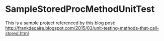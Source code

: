 # SampleStoredProcMethodUnitTest

This is a sample project referenced by this blog post: 
http://frankdecaire.blogspot.com/2015/03/unit-testing-methods-that-call-stored.html
